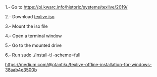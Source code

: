1.- Go to https://pi.kwarc.info/historic/systems/texlive/2019/

2.- Download [texlive.iso](https://pi.kwarc.info/historic/systems/texlive/2019/texlive.iso)

3.- Mount the iso file

4.- Open a terminal window

5.- Go to the mounted drive

6.- Run sudo ./install-tl -scheme=full


https://medium.com/@ptantiku/texlive-offline-installation-for-windows-38aab4e3500b
